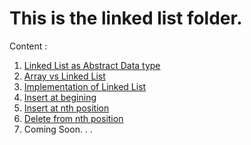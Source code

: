 # This is the linked list folder.
Content : 
1. <a href="https://github.com/jakaria9001/20DaysOfDS/blob/main/LinkedList/listsAsADT.txt"> Linked List as Abstract Data type </a> </br>
2. <a href="https://github.com/jakaria9001/20DaysOfDS/blob/main/LinkedList/ArrayVsLinkedList.txt"> Array vs Linked List</a> </br>
3. <a href="https://github.com/jakaria9001/20DaysOfDS/blob/main/LinkedList/implementLL.cpp"> Implementation of Linked List </a> </br>
4. <a href="https://github.com/jakaria9001/20DaysOfDS/blob/main/LinkedList/insertAtBeg.cpp"> Insert at begining </a> </br>
5. <a href="https://github.com/jakaria9001/20DaysOfDS/blob/main/LinkedList/insertAtNthPos.cpp"> Insert at nth position </a> </br>
6. <a href="https://github.com/jakaria9001/20DaysOfDS/blob/main/LinkedList/deleteFromNthPos.cpp"> Delete from nth position </a> </br>
7. Coming Soon. . .
